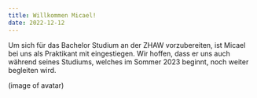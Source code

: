 ```yaml
---
title: Willkommen Micael!
date: 2022-12-12
---
```


Um sich für das Bachelor Studium an der ZHAW vorzubereiten, ist Micael bei uns als Praktikant mit eingestiegen.
Wir hoffen, dass er uns auch während seines Studiums, welches im Sommer 2023 beginnt, noch weiter begleiten wird.

(image of avatar)
